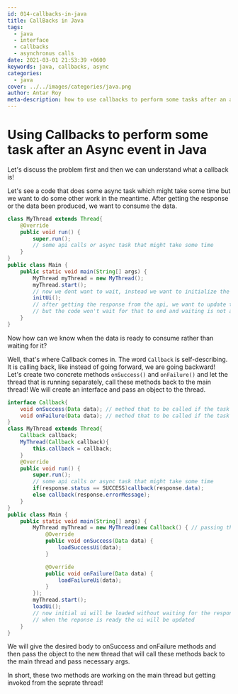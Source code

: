 ```yaml
---
id: 014-callbacks-in-java
title: CallBacks in Java
tags:
  - java
  - interface
  - callbacks
  - asynchronus calls
date: 2021-03-01 21:53:39 +0600
keywords: java, callbacks, async
categories: 
  - java
cover: ../../images/categories/java.png
author: Antar Roy
meta-description: how to use callbacks to perform some tasks after an asynchronus event in java
---
```


# Using Callbacks to perform some task after an Async event in Java

Let's discuss the problem first and then we can understand what a callback is!

Let's see a code that does some async task which might take some time but we want to do some other work in the meantime. After getting the response or the data been produced, we want to consume the data.

```java
class MyThread extends Thread{
    @Override
    public void run() {
        super.run();
        // some api calls or async task that might take some time
    }
}
public class Main {
    public static void main(String[] args) {
        MyThread myThread = new MyThread();
        myThread.start();
        // now we dont want to wait, instead we want to initialize the ui with basic components
        initUi();
        // after getting the response from the api, we want to update the ui.
        // but the code won't wait for that to end and waiting is not a option for us
    }
}
```

Now how can we know when the data is ready to consume rather than waiting for it?

Well, that's where Callback comes in. The word `Callback` is self-describing. It is calling back, like instead of going forward, we are going backward! Let's create two concrete methods `onSuccess()` and `onFailure()` and let the thread that is running separately, call these methods back to the main thread! We will create an interface and pass an object to the thread.

```java
interface Callback{
    void onSuccess(Data data); // method that to be called if the task succeded
    void onFailure(Data data); // method that to be called if the task failed
}
class MyThread extends Thread{
    Callback callback;
    MyThread(Callback callback){
        this.callback = callback;
    }
    @Override
    public void run() {
        super.run();
        // some api calls or async task that might take some time
        if(response.status == SUCCESS)callback(response.data);
        else callback(response.errorMessage);
    }
}
public class Main {
    public static void main(String[] args) {
        MyThread myThread = new MyThread(new Callback() { // passing the
            @Override
            public void onSuccess(Data data) {
                loadSuccessUi(data);
            }

            @Override
            public void onFailure(Data data) {
                loadFailureUi(data);
            }
        });
        myThread.start();
        loadUi();
        // now initial ui will be loaded without waiting for the response
        // when the reponse is ready the ui will be updated
    }
}
```

We will give the desired body to onSuccess and onFailure methods and then pass the object to the new thread that will call these methods back to the main thread and pass necessary args.

In short, these two methods are working on the main thread but getting invoked from the seprate thread!
